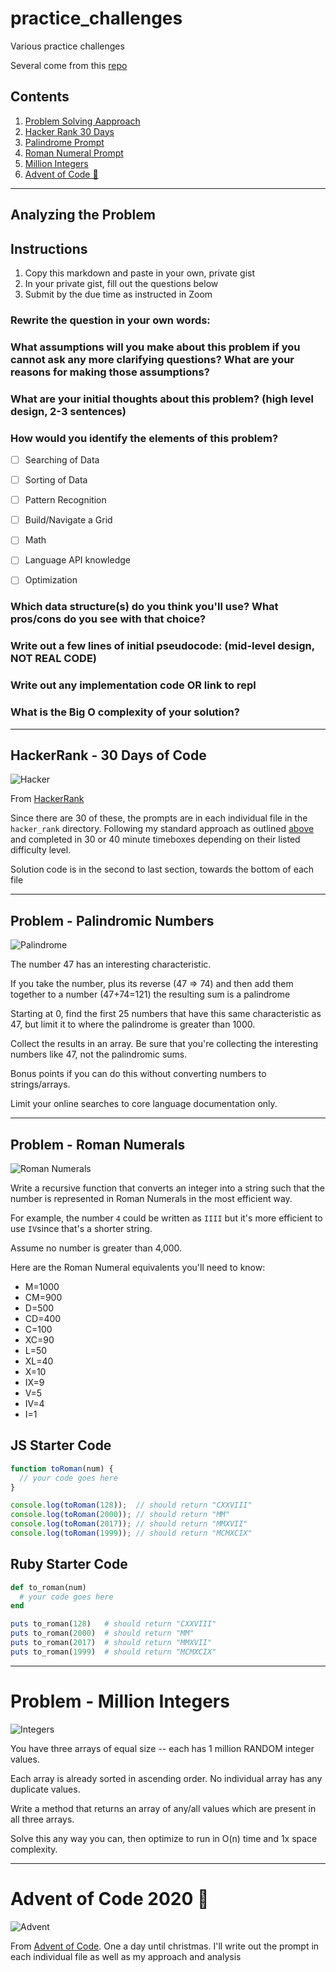 # practice_challenges
Various practice challenges

Several come from this [repo](https://github.com/Strompy/mod4-tech-challenges)

## Contents
1. [Problem Solving Aapproach](#approach)
1. [Hacker Rank 30 Days](#hacker)
1. [Palindrome Prompt](#palindrome)
1. [Roman Numeral Prompt](#roman)
1. [Million Integers](#million)
1. [Advent of Code 🎄](#advent)
____

## Analyzing the Problem <a name="approach"></a>
## Instructions

1. Copy this markdown and paste in your own, private gist
2. In your private gist, fill out the questions below
4. Submit by the due time as instructed in Zoom


### Rewrite the question in your own words:


### What assumptions will you make about this problem if you cannot ask any more clarifying questions? What are your reasons for making those assumptions?


### What are your initial thoughts about this problem? (high level design, 2-3 sentences)


### How would you identify the elements of this problem?

- [ ] Searching of Data
- [ ] Sorting of Data
- [ ] Pattern Recognition
- [ ] Build/Navigate a Grid
- [ ] Math
- [ ] Language API knowledge
- [ ] Optimization


### Which data structure(s) do you think you'll use? What pros/cons do you see with that choice?


### Write out a few lines of initial pseudocode: (mid-level design, NOT REAL CODE)

### Write out any implementation code OR link to repl

### What is the Big O complexity of your solution?

____


## HackerRank - 30 Days of Code <a name="hacker"></a>
![Hacker](https://media.giphy.com/media/3o7TKSx0g7RqRniGFG/giphy.gif)

From [HackerRank](https://www.hackerrank.com/domains/tutorials/30-days-of-code)

Since there are 30 of these, the prompts are in each individual file in the `hacker_rank` directory. Following my standard approach as outlined [above](#approach) and completed in 30 or 40 minute timeboxes depending on their listed difficulty level.

Solution code is in the second to last section, towards the bottom of each file
____


## Problem - Palindromic Numbers <a name="palindrome"></a>
![Palindrome](https://media.giphy.com/media/xT5LMYqyIPJtjnjiHm/giphy.gif)

The number 47 has an interesting characteristic.

If you take the number, plus its reverse (47 => 74) and then add them together to a number (47+74=121) the resulting sum is a palindrome

Starting at 0, find the first 25 numbers that have this same characteristic as 47, but limit it to where the palindrome is greater than 1000.

Collect the results in an array. Be sure that you're collecting the interesting numbers like 47, not the palindromic sums.

Bonus points if you can do this without converting numbers to strings/arrays.

Limit your online searches to core language documentation only.

____


## Problem - Roman Numerals <a name="roman"></a>
![Roman Numerals](https://media.giphy.com/media/xT5LMNd1ieywmnI3Qc/giphy.gif)

Write a recursive function that converts an integer into a string such that the number is represented in Roman Numerals in the most efficient way.

For example, the number `4` could be written as `IIII` but it's more efficient to use `IV`since that's a shorter string.

Assume no number is greater than 4,000.

Here are the Roman Numeral equivalents you'll need to know:
- M=1000
- CM=900
- D=500
- CD=400
- C=100
- XC=90
- L=50
- XL=40
- X=10
- IX=9
- V=5
- IV=4
- I=1

## JS Starter Code
```js
function toRoman(num) {
  // your code goes here
}

console.log(toRoman(128));  // should return "CXXVIII"
console.log(toRoman(2000)); // should return "MM"
console.log(toRoman(2017)); // should return "MMXVII"
console.log(toRoman(1999)); // should return "MCMXCIX"
```

## Ruby Starter Code
```rb
def to_roman(num)
  # your code goes here
end

puts to_roman(128)   # should return "CXXVIII"
puts to_roman(2000)  # should return "MM"
puts to_roman(2017)  # should return "MMXVII"
puts to_roman(1999)  # should return "MCMXCIX"
```

____

# Problem - Million Integers <a name="million"></a>
![Integers](https://media.giphy.com/media/h12hzyHiCNGRG/giphy.gif)

You have three arrays of equal size -- each has 1 million RANDOM integer values.

Each array is already sorted in ascending order. No individual array has any duplicate values.

Write a method that returns an array of any/all values which are present in all three arrays.

Solve this any way you can, then optimize to run in O(n) time and 1x space complexity.

____
# Advent of Code 2020 🎄 <a name="advent"></a>
![Advent](https://media.giphy.com/media/3orif8O3IgBF3MuwNO/giphy.gif)

From [Advent of Code](https://adventofcode.com/). One a day until christmas. I'll write out the prompt in each individual file as well as my approach and analysis

